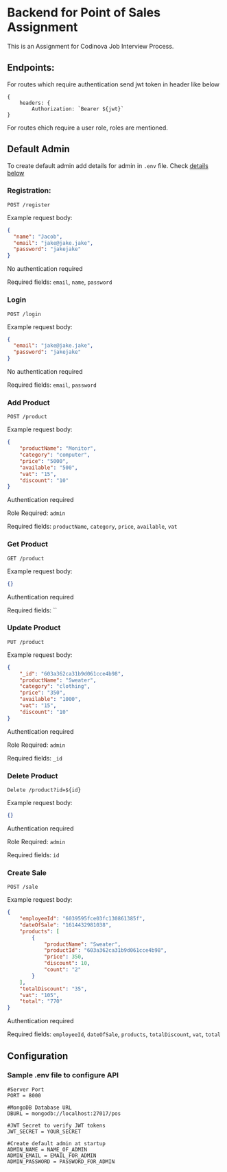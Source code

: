# Backend for Point of Sales Assignment

This is an Assignment for Codinova Job Interview Process.


## Endpoints:

For routes which require authentication send jwt token in header like below 
```
{
    headers: {
        Authorization: `Bearer ${jwt}`
}
```

For routes ehich require a user role, roles are mentioned.

## Default Admin

To create default admin add details for admin in `.env` file. Check [details below](#configuration)

### Registration:

`POST /register`

Example request body:
```JSON
{
  "name": "Jacob",
  "email": "jake@jake.jake",
  "password": "jakejake"
}
```

No authentication required

Required fields: `email`, `name`, `password`

### Login

`POST /login`

Example request body:
```JSON
{
  "email": "jake@jake.jake",
  "password": "jakejake"
}
```

No authentication required

Required fields: `email`, `password`

### Add Product

`POST /product`

Example request body:
```JSON
{
    "productName": "Monitor",
    "category": "computer",
    "price": "5000",
    "available": "500",
    "vat": "15",
    "discount": "10"
}
```
Authentication required

Role Required: `admin`

Required fields: `productName`, `category`, `price`, `available`, `vat`

### Get Product

`GET /product`

Example request body:
```JSON
{}
```
Authentication required

Required fields: ``

### Update Product

`PUT /product`

Example request body:
```JSON
{   
    "_id": "603a362ca31b9d061cce4b98",
    "productName": "Sweater",
    "category": "clothing",
    "price": "350",
    "available": "1000",
    "vat": "15",
    "discount": "10"
}
```
Authentication required

Role Required: `admin`

Required fields: `_id`

### Delete Product

`Delete /product?id=${id}`

Example request body:
```JSON
{}
```
Authentication required

Role Required: `admin`

Required fields: `id`

### Create Sale

`POST /sale`

Example request body:
```JSON
{
    "employeeId": "6039595fce03fc130861385f",
    "dateOfSale": "1614432981038",
    "products": [
        {
            "productName": "Sweater",
            "productId": "603a362ca31b9d061cce4b98",
            "price": 350,
            "discount": 10,
            "count": "2"
        }
    ],
    "totalDiscount": "35",
    "vat": "105",
    "total": "770"
}
```
Authentication required

Required fields: `employeeId`, `dateOfSale`, `products`, `totalDiscount`, `vat`, `total`


## Configuration

### Sample .env file to configure API

```
#Server Port
PORT = 8000

#MongoDB Database URL
DBURL = mongodb://localhost:27017/pos

#JWT Secret to verify JWT tokens
JWT_SECRET = YOUR_SECRET

#Create default admin at startup
ADMIN_NAME = NAME_OF_ADMIN
ADMIN_EMAIL = EMAIL_FOR_ADMIN
ADMIN_PASSWORD = PASSWORD_FOR_ADMIN
```

